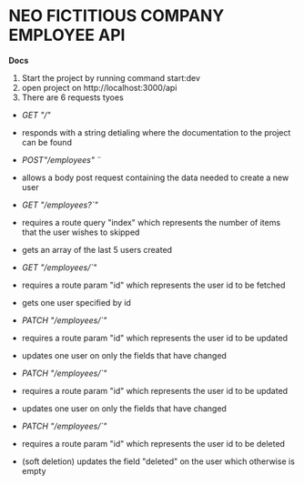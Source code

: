 # NEO FICTITIOUS COMPANY EMPLOYEE API

**Docs**

1. Start the project by running command start:dev
2. open project on http://localhost:3000/api
3. There are 6 requests tyoes

- _GET "/"_
- responds with a string detialing where the documentation to the project can be found

- _POST"/employees"_ ¨
- allows a body post request containing the data needed to create a new user

- _GET "/employees?<startAtIndex>`"_
- requires a route query "index" which represents the number of items that the user wishes to skipped
- gets an array of the last 5 users created

- _GET "/employees/<id>`"_
- requires a route param "id" which represents the user id to be fetched
- gets one user specified by id

- _PATCH "/employees/<id>`"_
- requires a route param "id" which represents the user id to be updated
- updates one user on only the fields that have changed

- _PATCH "/employees/<id>`"_
- requires a route param "id" which represents the user id to be updated
- updates one user on only the fields that have changed

- _PATCH "/employees/<id>`"_
- requires a route param "id" which represents the user id to be deleted
- (soft deletion) updates the field "deleted" on the user which otherwise is empty
